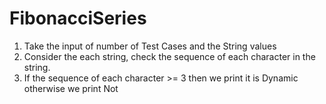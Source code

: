 # FibonacciSeries

1. Take the input of number of Test Cases and the String values
2. Consider the each string, check the sequence of each character in the string.
3. If the sequence of each character >= 3 then we print it is Dynamic otherwise we print Not
